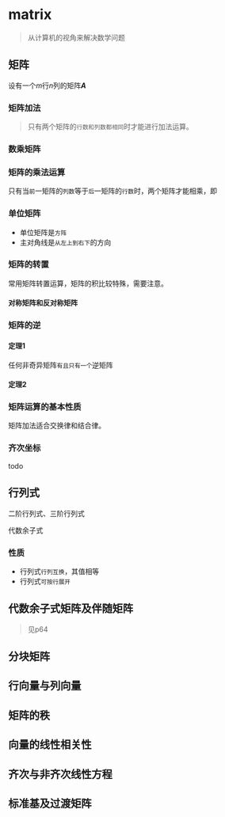 # matrix

> 从计算机的视角来解决数学问题

## 矩阵

<style type="text/css">
b { font-style: italic; }
</style>
<script type="text/x-mathjax-config">
    MathJax.Hub.Config({
        extensions: ["tex2jax.js"],
        jax: ["input/TeX","output/HTML-CSS"],
        tex2jax: {inlineMath: [["$","$"],["\\(","\\)"]]}
    });
</script>
<script src="http://258i.com/static/bower_components/MathJax/MathJax.js"></script>

设有一个<i>m</i>行<i>n</i>列的矩阵<b>A</b>

<script type="math/tex; mode=display">
A_{m\times n} = \begin{bmatrix}
a_{11} \quad a_{12} \quad ... \quad a_{1n} \\
a_{21} \quad a_{22} \quad ... \quad a_{2n} \\
\vdots \qquad \vdots \qquad \qquad \vdots  \\
a_{m1} \quad a_{m2} \quad ... \quad a_{mn}
\end{bmatrix} 
</script>

<script type="math/tex"> 其中，
( a_{i1}, a_{i2}, \dotsb, a_{in} ) 
被称为第
i(1\le i \le n)
个行向量，
( a_{1j}, a_{2j}, ..., a_{mj} )^T
被称为第
j(1\le j \le m)
个列向量。
</script>





### 矩阵加法

> 只有两个矩阵的`行数和列数都相同`时才能进行加法运算。

<script type="math/tex">
设两个矩阵A和B都是m\times n，把他们对应位置的元素相加而得到的矩阵叫做A、B的和，记为A+B，即
</script>

<script type="math/tex; mode=display">
A+B = \begin{bmatrix}
a_{11}+b_{11} \quad a_{12}+b_{12} \quad ... \quad a_{1n}+b_{1n} \\
a_{21}+b_{21} \quad a_{22}+b_{22} \quad ... \quad a_{2n}+b_{2n} \\
\vdots \qquad \qquad \vdots \qquad \qquad \qquad \vdots  \\
a_{m1}+b_{m1} \quad a_{m2}+b{m2} \quad ... \quad a_{mn}+b_{mn}
\end{bmatrix} 
</script>





### 数乘矩阵

<script type="math/tex">
用数k乘矩阵A的每一个元素而得的矩阵叫做k与A之积，记为kA，即
</script>

<script type="math/tex; mode=display">
kA = \begin{bmatrix}
ka_{11} \quad ka_{12} \quad ... \quad ka_{1n} \\
ka_{21} \quad ka_{22} \quad ... \quad ka_{2n} \\
\vdots \qquad \vdots \qquad \qquad \vdots  \\
ka_{m1} \quad ka_{m2} \quad ... \quad ka_{mn}
\end{bmatrix} 
</script>


### 矩阵的乘法运算

只有当`前`一矩阵的`列数`等于`后`一矩阵的`行数`时，两个矩阵才能相乘，即

<script type="math/tex; mode=display">
C_{m\times n} = A_{m\times p} \cdot B_{p\times n}
</script>

<script type="math/tex">
\text{矩阵}C中的每一个元素c_{ij}=\sum_{k=1}^p{a_{ik}b_{kj}}， 下面用一个简单的例子来说明。\\
设A为2\times 3的矩阵，B为3\times 2的矩阵，则两者的乘积为
</script>

<script type="math/tex; mode=display">
\begin{split}
C_{m\times n} &= A\cdot B \\
      &= \begin{bmatrix}
            a_{11} \quad a_{12} \quad a_{13} \\
            a_{21} \quad a_{22} \quad a_{23}
            \end{bmatrix}
            \begin{bmatrix}
            b_{11} \quad b_{12} \\
            b_{21} \quad b_{22} \\
            b_{31} \quad b_{32}
            \end{bmatrix} \\
      &= \begin{bmatrix}
            a_{11}b_{11}+a_{12}b_{21}+a_{13}b_{31} \quad a_{11}b_{12}+a_{12}b_{22}+a_{13}b_{32} \\
            a_{21}b_{11}+a_{22}b_{21}+a_{23}b_{31} \quad a_{21}b_{12}+a_{22}b_{22}+a_{23}b_{32} \\
            \end{bmatrix}
\end{split}
</script>





### 单位矩阵

<script type="math/tex">
对于一个n\times n的矩阵，如果它的主对角线上各个元素均为1，其余元素都为0，则该矩阵称为单位阵，记为I_n。
</script>

<script type="math/tex; mode=display">
I_n = \begin{bmatrix}
1 \qquad \qquad \qquad \qquad \\
\qquad 1 \qquad \qquad \qquad \\
\qquad \qquad 1 \qquad \qquad \\
\qquad \qquad \qquad \ddots \qquad \\
\qquad \qquad \qquad \qquad 1 
\end{bmatrix}
</script>

<script type="math/tex">
对于任意m\times n的矩阵，恒有
</script>

<script type="math/tex; mode=display">
A_{m\times n}\cdot I_n = A_{m\times n} \\
I_m\cdot A_{m\times n} = A_{m\times n}
</script>


* 单位矩阵是`方阵`
* 主对角线是`从左上到右下`的方向



### 矩阵的转置

<script type="math/tex">
交换一个矩阵A_{m\times n}的所有行列元素，那么所得到的n\times m的矩阵被称为原有矩阵的转置，记为A^T，即
</script>

<script type="math/tex; mode=display">
A^T=\begin{bmatrix}
a_{11} \quad a_{21} \quad \dotsm \quad a_{m1} \\
a_{12} \quad a_{22} \quad \dotsm \quad a_{m2} \\
\vdots \qquad \vdots  \qquad \qquad \vdots \\
a_{1n} \quad a_{2nn} \quad \dotsm \quad a_{mn}
\end{bmatrix}
</script>

常用矩阵转置运算，矩阵的积比较特殊，需要注意。

<script type="math/tex; mode=display">
\begin{split}
( A^T )^T &= A \\
( A + B )^T &= A^T + B^T \\
( kA )^T &= kA^T \\
( A \cdot B )^T &= B^T \cdot A^T
\end{split}
</script>


#### 对称矩阵和反对称矩阵



### 矩阵的逆

<script type="math/tex">
对于一个n\times n的方阵A，如果存在一个n\times n的方阵B，使得
</script>
<script type="math/tex; mode=display">
        A \cdot B = B \cdot A = I_n \\
</script>
<script type="math/tex">
则称B为A的逆，记为B=A^{-1}。同时A被称为非奇异矩阵。\\
矩阵的逆是相互的，若A是B的逆，同样A也可记为A=B^{-1}，B也是一个非奇异矩阵。
</script>


#### 定理1
任何非奇异矩阵`有且只有一个`逆矩阵

#### 定理2
<script type="math/tex">
矩阵A可逆的充要条件是其行列式|A| \neq 0，且
</script>

<script type="math/tex; mode=display">
A^{-1} = \frac{1}{|A|} A^{*}
</script>

<script type="math/tex">
其中A^{*}为矩阵A的伴随矩阵，也记作adjA。
</script>




### 矩阵运算的基本性质

矩阵加法适合交换律和结合律。

<script type="math/tex; mode=display">
\begin{split}
A + B  &= B + A \\
A + ( B + C )  &= ( A + B ) + C
\end{split}
</script>


### 齐次坐标


todo
## 行列式

二阶行列式、三阶行列式

代数余子式

### 性质
* 行列式`行列互换`，其值相等
* 行列式`可按行展开`


## 代数余子式矩阵及伴随矩阵 
> 见p64
<script type="math/tex">
cofA为矩阵A的代数余子式矩阵，cofA的转置矩阵记作A^{*}，称为矩阵A的伴随矩阵，也记作adjA。
</script>


## 分块矩阵

## 行向量与列向量

## 矩阵的秩

## 向量的线性相关性

## 齐次与非齐次线性方程

## 标准基及过渡矩阵


